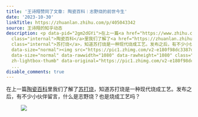 ```yaml
---
title: '王诗翔赞同了文章: 陶瓷百科︱志野烧的前世今生'
date: '2023-10-30'
linkTitle: https://zhuanlan.zhihu.com/p/405043342
source: 王诗翔的知乎动态
description: <p data-pid="2gm2dGYi">在上一篇<a href="https://www.zhihu.com/column/c_1312408246347190272"
  class="internal">陶瓷百科</a>里我们了解了<a href="https://zhuanlan.zhihu.com/p/399685113"
  class="internal">苏打烧</a>，知道苏打烧是一种现代烧成工艺。发布之后，有不少小伙伴留言，什么是志野烧？也是烧成工艺吗？</p><figure
  data-size="normal"><img src="https://pic1.zhimg.com/v2-e180f98dc3387d1e4c19b6460e3b17fc_1440w.jpg"
  data-size="normal" data-rawwidth="1080" data-rawheight="1080" class="origin_image
  zh-lightbox-thumb" data-original="https://pic1.zhimg.com/v2-e180f98dc3387d1e4c19b6460e3b17fc_r.jpg"
  ...
disable_comments: true
---
```

<p data-pid="2gm2dGYi">在上一篇<a href="https://www.zhihu.com/column/c_1312408246347190272" class="internal">陶瓷百科</a>里我们了解了<a href="https://zhuanlan.zhihu.com/p/399685113" class="internal">苏打烧</a>，知道苏打烧是一种现代烧成工艺。发布之后，有不少小伙伴留言，什么是志野烧？也是烧成工艺吗？</p><figure data-size="normal"><img src="https://pic1.zhimg.com/v2-e180f98dc3387d1e4c19b6460e3b17fc_1440w.jpg" data-size="normal" data-rawwidth="1080" data-rawheight="1080" class="origin_image zh-lightbox-thumb" data-original="https://pic1.zhimg.com/v2-e180f98dc3387d1e4c19b6460e3b17fc_r.jpg" ...